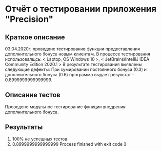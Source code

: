 # Отчёт о тестировании приложения "Precision"

## Краткое описание
 03.04.2020г. проведено тестирование функции предоставления  дополнительного бонуса новым клиентам.
 В процессе тестирования использовалщсь: < Laptop, OS Windows 10 >, < JetBrains\IntelliJ IDEA Community Edition 2020.1 >
 В результате тестирования выявлены следующие дефекты: При сумировании постоянного бонуса (0.3) и дополнительного бонуса (0.6) программа 
 выдает результат - 0.8999999999999999.

## Описание тестов

 Проведено модульное тестирование функции внедрения дополнительного бонуса.

## Результаты

 1. 100% не успешных тестов
 2. 0.8999999999999999
    Process finished with exit code 0

